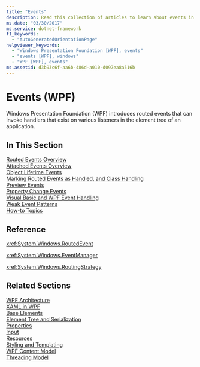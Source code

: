 ```yaml
---
title: "Events"
description: Read this collection of articles to learn about events in Windows Presentation Foundation (WPF) applications.
ms.date: "03/30/2017"
ms.service: dotnet-framework
f1_keywords: 
  - "AutoGeneratedOrientationPage"
helpviewer_keywords: 
  - "Windows Presentation Foundation [WPF], events"
  - "events [WPF], windows"
  - "WPF [WPF], events"
ms.assetid: d3b93c6f-aa6b-486d-a010-d097ea8a516b
---
```

# Events (WPF)

Windows Presentation Foundation (WPF) introduces routed events that can invoke handlers that exist on various listeners in the element tree of an application.  
  
## In This Section  

[Routed Events Overview](../events/routed-events-overview.md)  
[Attached Events Overview](../events/attached-events-overview.md)  
[Object Lifetime Events](../events/object-lifetime-events.md)  
[Marking Routed Events as Handled, and Class Handling](../events/marking-routed-events-as-handled-and-class-handling.md)  
[Preview Events](../events/preview-events.md)  
[Property Change Events](../events/property-change-events.md)  
[Visual Basic and WPF Event Handling](../events/visual-basic-and-wpf-event-handling.md)  
[Weak Event Patterns](../events/weak-event-patterns.md)  
[How-to Topics](events-how-to-topics.md)  
  
## Reference  

<xref:System.Windows.RoutedEvent>  
  
<xref:System.Windows.EventManager>  
  
<xref:System.Windows.RoutingStrategy>  
  
## Related Sections  

[WPF Architecture](wpf-architecture.md)  
  [XAML in WPF](../xaml/index.md)  
  [Base Elements](base-elements.md)  
  [Element Tree and Serialization](element-tree-and-serialization.md)  
  [Properties](properties-wpf.md)  
  [Input](input-wpf.md)  
  [Resources](resources-wpf.md)  
  [Styling and Templating](../controls/styles-templates-overview.md)  
  [WPF Content Model](../controls/wpf-content-model.md)  
  [Threading Model](threading-model.md)
